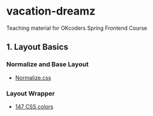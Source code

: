 # vacation-dreamz
Teaching material for OKcoders Spring Frontend Course


## 1. Layout Basics
### Normalize and Base Layout
* [Normalize.css](https://necolas.github.io/normalize.css/)
### Layout Wrapper
* [147 CSS colors](http://www.colors.commutercreative.com/grid/)
